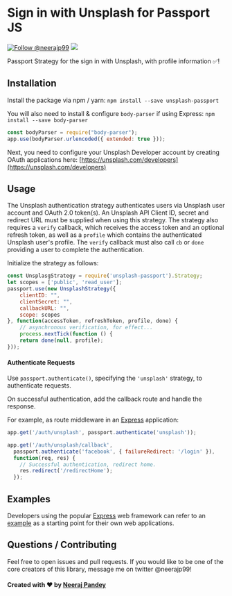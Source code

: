 
#  Sign in with Unsplash for Passport JS

<a href="https://twitter.com/intent/follow?screen_name=neerajp99"><img src="https://img.shields.io/twitter/follow/neerajp99.svg?label=Follow%20@neerajp99" alt="Follow @neerajp99"></img></a>
<a href="https://www.npmjs.com/package/unsplash-passport">
  <img src="https://img.shields.io/npm/v/unsplash-passport.svg"></img>
</a>
</p>

Passport Strategy for the sign in with Unsplash, with profile information ✅!


## Installation
Install the package via npm / yarn:
``` npm install --save unsplash-passport ```

You will also need to install & configure `body-parser` if using Express:
``` npm install --save body-parser ```

```js
const bodyParser = require("body-parser");
app.use(bodyParser.urlencoded({ extended: true }));
```

Next, you need to configure your Unsplash Developer account by creating OAuth applications here: [https://unsplash.com/developers](https://unsplash.com/developers)



## Usage

The Unsplash authentication strategy authenticates users via Unsplash user account and OAuth 2.0 token(s). An  Unsplash API Client ID, secret and redirect URL must be supplied when using this strategy. The strategy also requires a `verify` callback, which receives the access token and an optional refresh token, as well as a `profile` which contains the authenticated Unsplash user's profile. The `verify` callback must also call `cb` or `done` providing a user to complete the authentication.

Initialize the strategy as follows:

```js
const UnsplasgStrategy = require('unsplash-passport').Strategy;
let scopes = ['public', 'read_user'];
passport.use(new UnsplashStrategy({
    clientID: "",
    clientSecret: "",
    callbackURL: "",
    scope: scopes
}, function(accessToken, refreshToken, profile, done) {
    // asynchronous verification, for effect...
    process.nextTick(function () {
    return done(null, profile);
}));
```


#### Authenticate Requests

Use `passport.authenticate()`, specifying the `'unsplash'` strategy, to
authenticate requests.

On successful authentication, add the callback route and handle the response.

For example, as route middleware in an [Express](http://expressjs.com/)
application:

```js
app.get('/auth/unsplash', passport.authenticate('unsplash'));

app.get('/auth/unsplash/callback',
  passport.authenticate('facebook', { failureRedirect: '/login' }),
  function(req, res) {
    // Successful authentication, redirect home.
    res.redirect('/redirectHome');
  });
```
## Examples

Developers using the popular [Express](http://expressjs.com/) web framework can refer to an [example](https://github.com/neerajp99/unsplash-auth-example) as a starting point for their own web applications. 

## Questions / Contributing

Feel free to open issues and pull requests. If you would like to be one of the core creators of this library, message me on twitter @neerajp99!

<h4> Created with ❤️ by <a href="https://http://github.com/neerajp99">Neeraj Pandey</a></h4>